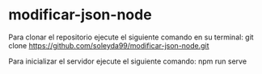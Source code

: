 # modificar-json-node

Para clonar el repositorio ejecute el siguiente comando en su terminal: git clone https://github.com/soleyda99/modificar-json-node.git

Para inicializar el servidor ejecute el siguiente comando: npm run serve
